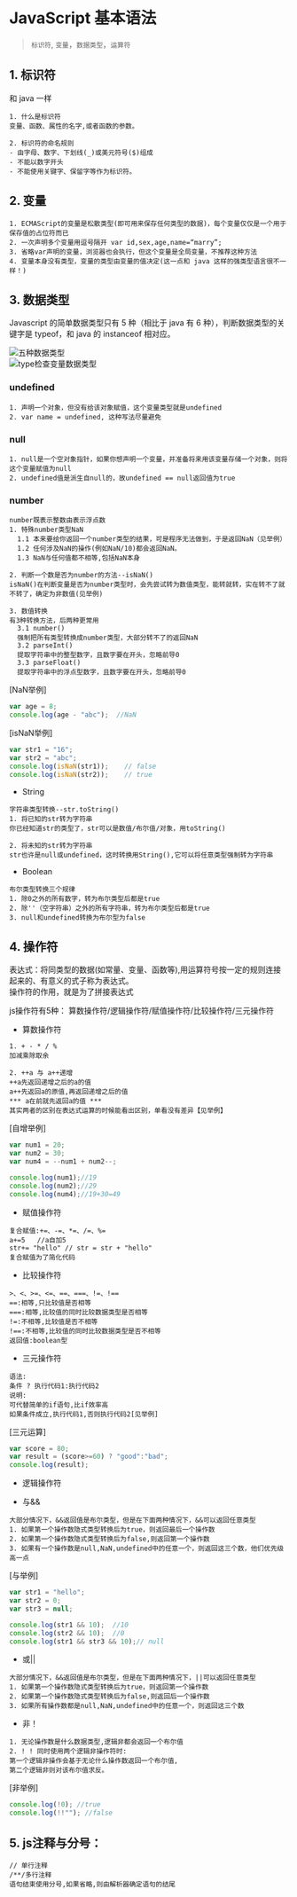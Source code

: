 # JavaScript 基本语法
> `标识符`, `变量`，`数据类型`，`运算符`


## 1. 标识符
和 java 一样
```
1. 什么是标识符  
变量、函数、属性的名字,或者函数的参数。

2. 标识符的命名规则
- 由字母、数字、下划线(_)或美元符号($)组成  
- 不能以数字开头  
- 不能使用关键字、保留字等作为标识符。
```


## 2. 变量  
```
1. ECMAScript的变量是松散类型(即可用来保存任何类型的数据)，每个变量仅仅是一个用于保存值的占位符而已  
2. 一次声明多个变量用逗号隔开 var id,sex,age,name=“marry”;
3. 省略var声明的变量，浏览器也会执行，但这个变量是全局变量，不推荐这种方法  
4. 变量本身没有类型，变量的类型由变量的值决定(这一点和 java 这样的强类型语言很不一样！)
```

## 3. 数据类型
Javascript 的简单数据类型只有 5 种（相比于 java 有 6 种），判断数据类型的关键字是 typeof，和 java 的 instanceof 相对应。

![五种数据类型](https://raw.githubusercontent.com/EasterFan/PicGo/master/blingbling/2020/datastruct.png)  
![type检查变量数据类型](https://raw.githubusercontent.com/EasterFan/PicGo/master/blingbling/2020/typeCheckDatastructure.png)  


### undefined  
```
1. 声明一个对象，但没有给该对象赋值，这个变量类型就是undefined  
2. var name = undefined, 这种写法尽量避免
```

### null
```
1. null是一个空对象指针，如果你想声明一个变量，并准备将来用该变量存储一个对象，则将这个变量赋值为null  
2. undefined值是派生自null的，故undefined == null返回值为true  

```

### number
```
number既表示整数由表示浮点数
1. 特殊number类型NaN  
  1.1 本来要给你返回一个number类型的结果，可是程序无法做到，于是返回NaN（见举例）  
  1.2 任何涉及NaN的操作(例如NaN/10)都会返回NaN。
  1.3 NaN与任何值都不相等,包括NaN本身

2. 判断一个数是否为number的方法--isNaN()  
isNaN()在判断变量是否为number类型时，会先尝试转为数值类型，能转就转，实在转不了就不转了，确定为非数值(见举例)

3. 数值转换  
有3种转换方法，后两种更常用  
  3.1 number()  
  强制把所有类型转换成number类型，大部分转不了的返回NaN  
  3.2 parseInt()  
  提取字符串中的整型数字，且数字要在开头，忽略前导0  
  3.3 parseFloat()  
  提取字符串中的浮点型数字，且数字要在开头，忽略前导0

```


[NaN举例]  
```javascript
var age = 8;  
console.log(age - "abc");  //NaN

```
[isNaN举例]
```javascript
var str1 = "16";
var str2 = "abc";
console.log(isNaN(str1));    // false
console.log(isNaN(str2));    // true

```

- String  

```
字符串类型转换--str.toString()  
1. 将已知的str转为字符串  
你已经知道str的类型了，str可以是数值/布尔值/对象，用toString()  

2. 将未知的str转为字符串  
str也许是null或undefined，这时转换用String(),它可以将任意类型强制转为字符串

```

- Boolean  
```
布尔类型转换三个规律  
1. 除0之外的所有数字，转为布尔类型后都是true  
2. 除''（空字符串）之外的所有字符串，转为布尔类型后都是true  
3. null和undefined转换为布尔型为false

```

## 4. 操作符

表达式：将同类型的数据(如常量、变量、函数等),用运算符号按一定的规则连接起来的、有意义的式子称为表达式。  
操作符的作用，就是为了拼接表达式  

js操作符有5种：
算数操作符/逻辑操作符/赋值操作符/比较操作符/三元操作符

- 算数操作符  
```
1. + - * / %    
加减乘除取余    

2. ++a 与 a++递增  
++a先返回递增之后的a的值  
a++先返回a的原值,再返回递增之后的值
*** a在前就先返回a的值 ***  
其实两者的区别在表达式运算的时候能看出区别，单看没有差异【见举例】  
```
[自增举例]  
```javascript
var num1 = 20;
var num2 = 30;
var num4 = --num1 + num2--;

console.log(num1);//19
console.log(num2);//29
console.log(num4);//19+30=49

```

- 赋值操作符  

```
复合赋值:+=、-=、*=、/=、%=
a+=5   //a自加5  
str+= "hello" // str = str + "hello"
复合赋值为了简化代码
```

- 比较操作符
```
>、<、>=、<=、==、===、!=、!==  
==:相等,只比较值是否相等  
===:相等,比较值的同时比较数据类型是否相等  
!=:不相等,比较值是否不相等  
!==:不相等,比较值的同时比较数据类型是否不相等  
返回值:boolean型
```


- 三元操作符
```
语法:
条件 ? 执行代码1:执行代码2
说明:
可代替简单的if语句,比if效率高
如果条件成立,执行代码1,否则执行代码2[见举例]

```
[三元运算]
```javascript
var score = 80;
var result = (score>=60) ? "good":"bad";
console.log(result);

```

- 逻辑操作符

- 与&&  
```
大部分情况下，&&返回值是布尔类型，但是在下面两种情况下，&&可以返回任意类型  
1. 如果第一个操作数隐式类型转换后为true，则返回最后一个操作数  
2. 如果第一个操作数隐式类型转换后为false,则返回第一个操作数
3. 如果有一个操作数是null,NaN,undefined中的任意一个，则返回这三个数，他们优先级高一点  

```

[与举例]  
````javascript
var str1 = "hello";
var str2 = 0;
var str3 = null;

console.log(str1 && 10);  //10
console.log(str2 && 10);  //0
console.log(str1 && str3 && 10);// null

````

- 或||  
```
大部分情况下，&&返回值是布尔类型，但是在下面两种情况下，||可以返回任意类型  
1. 如果第一个操作数隐式类型转换后为true，则返回第一个操作数
2. 如果第一个操作数隐式类型转换后为false,则返回后一个操作数
3. 如果所有操作数都是null,NaN,undefined中的任意一个，则返回这三个数  

```
- 非！  
```
1. 无论操作数是什么数据类型,逻辑非都会返回一个布尔值
2. ! ! 同时使用两个逻辑非操作符时:
第一个逻辑非操作会基于无论什么操作数返回一个布尔值,
第二个逻辑非则对该布尔值求反。

```

[非举例]  
```javascript
console.log(!0); //true
console.log(!!""); //false

```
## 5. js注释与分号：
```
// 单行注释  
/**/多行注释  
语句结束使用分号,如果省略,则由解析器确定语句的结尾
```

